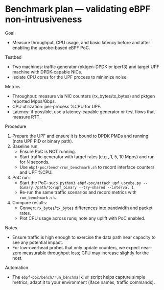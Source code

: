 # Benchmark plan — validating eBPF non-intrusiveness

Goal
- Measure throughput, CPU usage, and basic latency before and after enabling the uprobe-based eBPF PoC.

Testbed
- Two machines: traffic generator (pktgen-DPDK or iperf3) and target UPF machine with DPDK-capable NICs.
- Isolate CPU cores for the UPF process to minimize noise.

Metrics
- Throughput: measure via NIC counters (rx_bytes/tx_bytes) and pktgen reported Mpps/Gbps.
- CPU utilization: per-process %CPU for UPF.
- Latency: if possible, use a latency-capable generator or test flows that measure RTT.

Procedure
1. Prepare the UPF and ensure it is bound to DPDK PMDs and running (note UPF PID or binary path).
2. Baseline run:
   - Ensure PoC is NOT running.
   - Start traffic generator with target rates (e.g., 1, 5, 10 Mpps) and run for N seconds.
   - Use `ebpf-poc/bench/run_benchmark.sh` to record interface counters and UPF %CPU.
3. PoC run:
   - Start the PoC: `sudo python3 ebpf-poc/attach_upf_uprobe.py --binary /path/to/upf_binary --try-shared --interval 1`
   - Re-run the same traffic scenarios and record metrics with `run_benchmark.sh`.
4. Compare results:
   - Convert `rx_bytes`/`tx_bytes` differences into bandwidth and packet rates.
   - Plot CPU usage across runs; note any uplift with PoC enabled.

Notes
- Ensure traffic is high enough to exercise the data path near capacity to see any potential impact.
- For low-overhead probes that only update counters, we expect near-zero measurable throughput loss; CPU may increase slightly for the host.

Automation
- The `ebpf-poc/bench/run_benchmark.sh` script helps capture simple metrics; adapt it to your environment (iface names, traffic commands).
